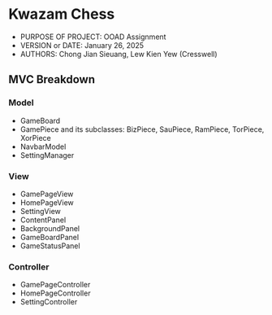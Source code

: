 # Kwazam Chess
- PURPOSE OF PROJECT: OOAD Assignment
- VERSION or DATE: January 26, 2025 
- AUTHORS: Chong Jian Sieuang, Lew Kien Yew (Cresswell)

## MVC Breakdown
### Model
- GameBoard
- GamePiece and its subclasses: BizPiece, SauPiece, RamPiece, TorPiece, XorPiece
- NavbarModel
- SettingManager

### View
- GamePageView
- HomePageView
- SettingView
- ContentPanel
- BackgroundPanel
- GameBoardPanel
- GameStatusPanel

### Controller
- GamePageController
- HomePageController
- SettingController


